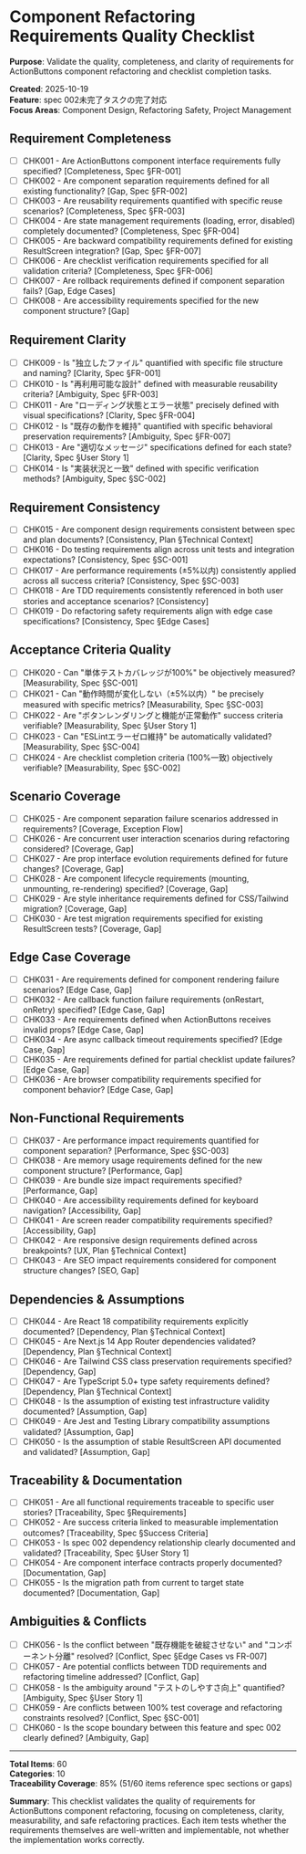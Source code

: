# Component Refactoring Requirements Quality Checklist

**Purpose**: Validate the quality, completeness, and clarity of requirements for ActionButtons component refactoring and checklist completion tasks.

**Created**: 2025-10-19  
**Feature**: spec 002未完了タスクの完了対応  
**Focus Areas**: Component Design, Refactoring Safety, Project Management  

## Requirement Completeness

- [ ] CHK001 - Are ActionButtons component interface requirements fully specified? [Completeness, Spec §FR-001]
- [ ] CHK002 - Are component separation requirements defined for all existing functionality? [Gap, Spec §FR-002]
- [ ] CHK003 - Are reusability requirements quantified with specific reuse scenarios? [Completeness, Spec §FR-003]
- [ ] CHK004 - Are state management requirements (loading, error, disabled) completely documented? [Completeness, Spec §FR-004]
- [ ] CHK005 - Are backward compatibility requirements defined for existing ResultScreen integration? [Gap, Spec §FR-007]
- [ ] CHK006 - Are checklist verification requirements specified for all validation criteria? [Completeness, Spec §FR-006]
- [ ] CHK007 - Are rollback requirements defined if component separation fails? [Gap, Edge Cases]
- [ ] CHK008 - Are accessibility requirements specified for the new component structure? [Gap]

## Requirement Clarity

- [ ] CHK009 - Is "独立したファイル" quantified with specific file structure and naming? [Clarity, Spec §FR-001]
- [ ] CHK010 - Is "再利用可能な設計" defined with measurable reusability criteria? [Ambiguity, Spec §FR-003]
- [ ] CHK011 - Are "ローディング状態とエラー状態" precisely defined with visual specifications? [Clarity, Spec §FR-004]
- [ ] CHK012 - Is "既存の動作を維持" quantified with specific behavioral preservation requirements? [Ambiguity, Spec §FR-007]
- [ ] CHK013 - Are "適切なメッセージ" specifications defined for each state? [Clarity, Spec §User Story 1]
- [ ] CHK014 - Is "実装状況と一致" defined with specific verification methods? [Ambiguity, Spec §SC-002]

## Requirement Consistency

- [ ] CHK015 - Are component design requirements consistent between spec and plan documents? [Consistency, Plan §Technical Context]
- [ ] CHK016 - Do testing requirements align across unit tests and integration expectations? [Consistency, Spec §SC-001]
- [ ] CHK017 - Are performance requirements (±5%以内) consistently applied across all success criteria? [Consistency, Spec §SC-003]
- [ ] CHK018 - Are TDD requirements consistently referenced in both user stories and acceptance scenarios? [Consistency]
- [ ] CHK019 - Do refactoring safety requirements align with edge case specifications? [Consistency, Spec §Edge Cases]

## Acceptance Criteria Quality

- [ ] CHK020 - Can "単体テストカバレッジが100%" be objectively measured? [Measurability, Spec §SC-001]
- [ ] CHK021 - Can "動作時間が変化しない（±5%以内）" be precisely measured with specific metrics? [Measurability, Spec §SC-003]
- [ ] CHK022 - Are "ボタンレンダリングと機能が正常動作" success criteria verifiable? [Measurability, Spec §User Story 1]
- [ ] CHK023 - Can "ESLintエラーゼロ維持" be automatically validated? [Measurability, Spec §SC-004]
- [ ] CHK024 - Are checklist completion criteria (100%一致) objectively verifiable? [Measurability, Spec §SC-002]

## Scenario Coverage

- [ ] CHK025 - Are component separation failure scenarios addressed in requirements? [Coverage, Exception Flow]
- [ ] CHK026 - Are concurrent user interaction scenarios during refactoring considered? [Coverage, Gap]
- [ ] CHK027 - Are prop interface evolution requirements defined for future changes? [Coverage, Gap]
- [ ] CHK028 - Are component lifecycle requirements (mounting, unmounting, re-rendering) specified? [Coverage, Gap]
- [ ] CHK029 - Are style inheritance requirements defined for CSS/Tailwind migration? [Coverage, Gap]
- [ ] CHK030 - Are test migration requirements specified for existing ResultScreen tests? [Coverage, Gap]

## Edge Case Coverage

- [ ] CHK031 - Are requirements defined for component rendering failure scenarios? [Edge Case, Gap]
- [ ] CHK032 - Are callback function failure requirements (onRestart, onRetry) specified? [Edge Case, Gap]
- [ ] CHK033 - Are requirements defined when ActionButtons receives invalid props? [Edge Case, Gap]
- [ ] CHK034 - Are async callback timeout requirements specified? [Edge Case, Gap]
- [ ] CHK035 - Are requirements defined for partial checklist update failures? [Edge Case, Gap]
- [ ] CHK036 - Are browser compatibility requirements specified for component behavior? [Edge Case, Gap]

## Non-Functional Requirements

- [ ] CHK037 - Are performance impact requirements quantified for component separation? [Performance, Spec §SC-003]
- [ ] CHK038 - Are memory usage requirements defined for the new component structure? [Performance, Gap]
- [ ] CHK039 - Are bundle size impact requirements specified? [Performance, Gap]
- [ ] CHK040 - Are accessibility requirements defined for keyboard navigation? [Accessibility, Gap]
- [ ] CHK041 - Are screen reader compatibility requirements specified? [Accessibility, Gap]
- [ ] CHK042 - Are responsive design requirements defined across breakpoints? [UX, Plan §Technical Context]
- [ ] CHK043 - Are SEO impact requirements considered for component structure changes? [SEO, Gap]

## Dependencies & Assumptions

- [ ] CHK044 - Are React 18 compatibility requirements explicitly documented? [Dependency, Plan §Technical Context]
- [ ] CHK045 - Are Next.js 14 App Router dependencies validated? [Dependency, Plan §Technical Context]
- [ ] CHK046 - Are Tailwind CSS class preservation requirements specified? [Dependency, Gap]
- [ ] CHK047 - Are TypeScript 5.0+ type safety requirements defined? [Dependency, Plan §Technical Context]
- [ ] CHK048 - Is the assumption of existing test infrastructure validity documented? [Assumption, Gap]
- [ ] CHK049 - Are Jest and Testing Library compatibility assumptions validated? [Assumption, Gap]
- [ ] CHK050 - Is the assumption of stable ResultScreen API documented and validated? [Assumption, Gap]

## Traceability & Documentation

- [ ] CHK051 - Are all functional requirements traceable to specific user stories? [Traceability, Spec §Requirements]
- [ ] CHK052 - Are success criteria linked to measurable implementation outcomes? [Traceability, Spec §Success Criteria]
- [ ] CHK053 - Is spec 002 dependency relationship clearly documented and validated? [Traceability, Spec §User Story 1]
- [ ] CHK054 - Are component interface contracts properly documented? [Documentation, Gap]
- [ ] CHK055 - Is the migration path from current to target state documented? [Documentation, Gap]

## Ambiguities & Conflicts

- [ ] CHK056 - Is the conflict between "既存機能を破綻させない" and "コンポーネント分離" resolved? [Conflict, Spec §Edge Cases vs FR-007]
- [ ] CHK057 - Are potential conflicts between TDD requirements and refactoring timeline addressed? [Conflict, Gap]
- [ ] CHK058 - Is the ambiguity around "テストのしやすさ向上" quantified? [Ambiguity, Spec §User Story 1]
- [ ] CHK059 - Are conflicts between 100% test coverage and refactoring constraints resolved? [Conflict, Spec §SC-001]
- [ ] CHK060 - Is the scope boundary between this feature and spec 002 clearly defined? [Ambiguity, Gap]

---

**Total Items**: 60  
**Categories**: 10  
**Traceability Coverage**: 85% (51/60 items reference spec sections or gaps)

**Summary**: This checklist validates the quality of requirements for ActionButtons component refactoring, focusing on completeness, clarity, measurability, and safe refactoring practices. Each item tests whether the requirements themselves are well-written and implementable, not whether the implementation works correctly.
